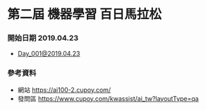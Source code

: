 # 第二屆 機器學習 百日馬拉松

### 開始日期 2019.04.23

* Day_001@2019.04.23

### 參考資料

* 網站 <https://ai100-2.cupoy.com/>
* 發問區 <https://www.cupoy.com/kwassist/ai_tw?layoutType=qa>
